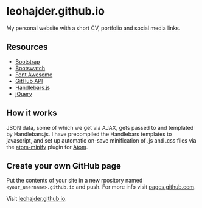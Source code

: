 # leohajder.github.io

My personal website with a short CV, portfolio and social media links.

## Resources

- [Bootstrap](http://getbootstrap.com/)
- [Bootswatch](https://bootswatch.com/)
- [Font Awesome](http://fontawesome.io/)
- [GitHub API](https://developer.github.com/v3/)
- [Handlebars.js](http://handlebarsjs.com/)
- [jQuery](https://jquery.com/)

## How it works

JSON data, some of which we get via AJAX, gets passed to and templated by Handlebars.js. I have precompiled the Handlebars templates to javascript, and set up automatic on-save minification of .js and .css files via the [atom-minify](https://atom.io/packages/atom-minify) plugin for [Atom](https://atom.io/).

## Create your own GitHub page

Put the contents of your site in a new rpository named `<your_username>.github.io` and push. For more info visit [pages.github.com](https://pages.github.com/).

Visit [leohajder.github.io](https://leohajder.github.io/).
